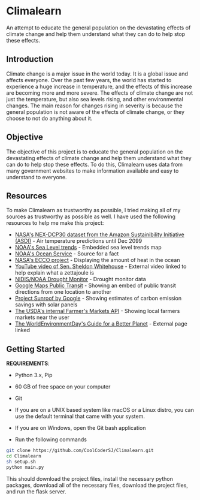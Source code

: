 # Climalearn
 An attempt to educate the general population on the devastating effects of climate change and help them understand what they can do to help stop these effects.

## Introduction
Climate change is a major issue in the world today. It is a global issue and affects everyone. Over the past few years, the world has started to experience a huge increase in temperature, and the effects of this increase are becoming more and more severe. The effects of climate change are not just the temperature, but also sea levels rising, and other environmental changes. The main reason for changes rising in severity is because the general population is not aware of the effects of climate change, or they choose to not do anything about it. 

## Objective
The objective of this project is to educate the general population on the devastating effects of climate change and help them understand what they can do to help stop these effects. To do this, Climalearn uses data from many government websites to make information available and easy to understand to everyone.

## Resources
To make Climalearn as trustworthy as possible, I tried making all of my sources as trustworthy as possible as well. I have used the following resources to help me make this project:

- [NASA's NEX-DCP30 dataset from the Amazon Sustainibility Initiative (ASDI)](https://registry.opendata.aws/nasanex/) - Air temperature predictions until Dec 2099
- [NOAA's Sea Level trends](https://tidesandcurrents.noaa.gov/sltrends/) - Embedded sea level trends map
- [NOAA's Ocean Service](https://oceanservice.noaa.gov/hazards/sealevelrise/sealevelrise-tech-report.html#:~:text=Sea%20level%20along%20the%20U.S.,years%20(1920%20%2D%202020).) - Source for a fact
- [NASA's ECCO project](https://climate.nasa.gov/vital-signs/ocean-heat/) - Displaying the amount of heat in the ocean
- [YouTube video of Sen. Sheldon Whitehouse](https://www.youtube.com/watch?v=2mxdaLe0zDs) - External video linked to help explain what a zettajoule is
- [NIDIS/NOAA Drought Monitor](https://www.drought.gov/historical-information?dataset=1&selectedDateUSDM=20110419&selectedDateSpi=20220701) - Drought monitor data
- [Google Maps Public Transit](https://developers.google.com/maps/documentation/embed/get-started) - Showing an embed of public transit directions from one location to another
- [Project Sunroof by Google](https://sunroof.withgoogle.com/) - Showing estimates of carbon emission savings with solar panels
- [The USDA's internal Farmer's Markets API](https://www.usdalocalfoodportal.com/) - Showing local farmers markets near the user
- [The WorldEnvironmentDay's Guide for a Better Planet](https://www.worldenvironmentday.global/get-involved/practical-guide) - External page linked

## Getting Started
**REQUIREMENTS**:
- Python 3.x, Pip
- 60 GB of free space on your computer
- Git

- If you are on a UNIX based system like macOS or a Linux distro, you can use the default terminal that came with your system.
- If you are on Windows, open the Git bash application

- Run the following commands
```bash
git clone https://github.com/CoolCoderSJ/Climalearn.git
cd Climalearn
sh setup.sh
python main.py
```
This should download the project files, install the necessary python packages, download all of the necessary files, download the project files, and run the flask server.

